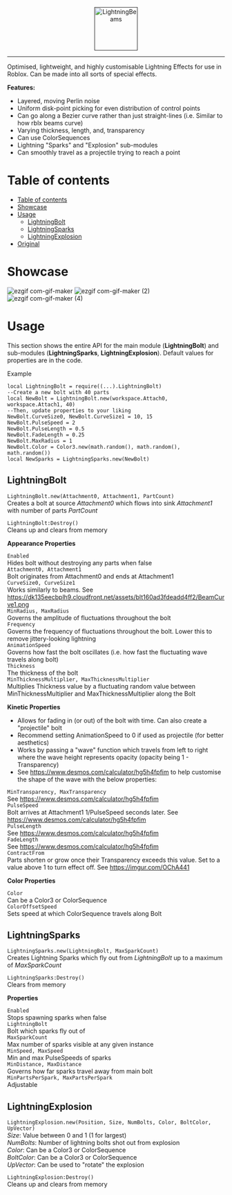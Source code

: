 
<div align="center">
    <a href="">
        <img src="https://user-images.githubusercontent.com/33347703/97248564-f9318600-17f9-11eb-83b7-238c6aa7a4e8.png" alt="LightningBeams" height="100" />
    </a>
</div>

<hr />

Optimised, lightweight, and highly customisable Lightning Effects for use in Roblox. Can be made into all sorts of special effects.

**Features:**

 - Layered, moving Perlin noise
 - Uniform disk-point picking for even distribution of control points
 - Can go along a Bezier curve rather than just straight-lines (i.e. Similar to how rblx beams curve)
 - Varying thickness, length, and, transparency
 - Can use ColorSequences
 - Lightning "Sparks" and "Explosion" sub-modules
 - Can smoothly travel as a projectile trying to reach a point

Table of contents
=============

<!--ts-->
   * [Table of contents](#table-of-contents)
   * [Showcase](#showcase)
   * [Usage](#usage)
      * [LightningBolt](#lightningbolt)
      * [LightningSparks](#lightningsparks)
      * [LightningExplosion](#lightningexplosion)
   * [Original](https://devforum.roblox.com/t/effect-v11-lightning-beams-seamless-smooth-and-procedurally-animated-with-beam-like-properties/843534)
<!--te-->

Showcase
========

![ezgif com-gif-maker](https://user-images.githubusercontent.com/33347703/97609540-a3ccc300-1a0b-11eb-9b9a-a946163ed356.gif)
![ezgif com-gif-maker (2)](https://user-images.githubusercontent.com/33347703/97610440-c3b0b680-1a0c-11eb-8c1b-f5f423ab0168.gif)
![ezgif com-gif-maker (4)](https://user-images.githubusercontent.com/33347703/97610571-fb1f6300-1a0c-11eb-8db4-0138d1ff25ff.gif)

Usage
=====

This section shows the entire API for the main module (**LightningBolt**) and sub-modules (**LightningSparks**, **LightningExplosion**). Default values for properties are in the code.

Example
```
local LightningBolt = require((...).LightningBolt)
--Create a new bolt with 40 parts
local NewBolt = LightningBolt.new(workspace.Attach0, workspace.Attach1, 40)
--Then, update properties to your liking
NewBolt.CurveSize0, NewBolt.CurveSize1 = 10, 15
NewBolt.PulseSpeed = 2
NewBolt.PulseLength = 0.5
NewBolt.FadeLength = 0.25
NewBolt.MaxRadius = 1
NewBolt.Color = Color3.new(math.random(), math.random(), math.random())
local NewSparks = LightningSparks.new(NewBolt)
```

LightningBolt
-------------

``LightningBolt.new(Attachment0, Attachment1, PartCount)``\
Creates a bolt at source *Attachment0* which flows into sink *Attachment1* with number of parts *PartCount*

``LightningBolt:Destroy()``\
Cleans up and clears from memory

**Appearance Properties**

``Enabled``\
Hides bolt without destroying any parts when false\
``Attachment0, Attachment1``\
Bolt originates from Attachment0 and ends at Attachment1\
``CurveSize0, CurveSize1``\
Works similarly to beams. See https://dk135eecbplh9.cloudfront.net/assets/blt160ad3fdeadd4ff2/BeamCurve1.png \
``MinRadius, MaxRadius``\
Governs the amplitude of fluctuations throughout the bolt\
``Frequency``\
Governs the frequency of fluctuations throughout the bolt. Lower this to remove jittery-looking lightning\
``AnimationSpeed``\
Governs how fast the bolt oscillates (i.e. how fast the fluctuating wave travels along bolt)\
``Thickness``\
The thickness of the bolt\
``MinThicknessMultiplier, MaxThicknessMultiplier``\
Multiplies Thickness value by a fluctuating random value between MinThicknessMultiplier and MaxThicknessMultiplier along the Bolt

**Kinetic Properties**

 - Allows for fading in (or out) of the bolt with time. Can also create a "projectile" bolt
 - Recommend setting AnimationSpeed to 0 if used as projectile (for better aesthetics)
 - Works by passing a "wave" function which travels from left to right where the wave height represents opacity (opacity being 1 - Transparency)
 - See https://www.desmos.com/calculator/hg5h4fpfim to help customise the shape of the wave with the below properties:

``MinTransparency, MaxTransparency``\
See https://www.desmos.com/calculator/hg5h4fpfim \
``PulseSpeed``\
Bolt arrives at Attachment1 1/PulseSpeed seconds later. See https://www.desmos.com/calculator/hg5h4fpfim \
``PulseLength``\
See https://www.desmos.com/calculator/hg5h4fpfim \
``FadeLength``\
See https://www.desmos.com/calculator/hg5h4fpfim \
``ContractFrom``\
Parts shorten or grow once their Transparency exceeds this value. Set to a value above 1 to turn effect off. See https://imgur.com/OChA441

**Color Properties**

``Color``\
Can be a Color3 or ColorSequence\
``ColorOffsetSpeed``\
Sets speed at which ColorSequence travels along Bolt

LightningSparks
---------------

``LightningSparks.new(LightningBolt, MaxSparkCount)``\
Creates Lightning Sparks which fly out from *LightningBolt* up to a maximum of *MaxSparkCount*

``LightningSparks:Destroy()``\
Clears from memory

**Properties**

``Enabled``\
Stops spawning sparks when false\
``LightningBolt``\
Bolt which sparks fly out of\
``MaxSparkCount``\
Max number of sparks visible at any given instance\
``MinSpeed, MaxSpeed``\
Min and max PulseSpeeds of sparks\
``MinDistance, MaxDistance``\
Governs how far sparks travel away from main bolt\
``MinPartsPerSpark, MaxPartsPerSpark``\
Adjustable

LightningExplosion
------------------

``LightningExplosion.new(Position, Size, NumBolts, Color, BoltColor, UpVector)``\
*Size*: Value between 0 and 1 (1 for largest)\
*NumBolts*: Number of lightning bolts shot out from explosion\
*Color*: Can be a Color3 or ColorSequence\
*BoltColor*: Can be a Color3 or ColorSequence\
*UpVector*: Can be used to "rotate" the explosion

``LightningExplosion:Destroy()``\
Cleans up and clears from memory
